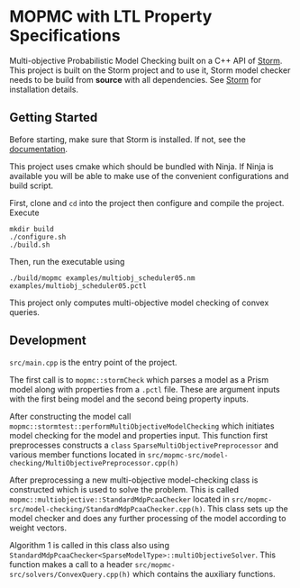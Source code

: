 # MOPMC with LTL Property Specifications
Multi-objective Probabilistic Model Checking built on a C++ API of [Storm](https://www.stormchecker.org).
This project is built on the Storm project and to use it, Storm model checker needs to be build from 
**source** with all dependencies. See [Storm](https://www.stormchecker.org) for installation details.

## Getting Started
Before starting, make sure that Storm is installed. If not, see the [documentation](https://www.stormchecker.org/documentation/obtain-storm/build.html).

This project uses cmake which should be bundled with Ninja. If Ninja is available you will be able 
to make use of the convenient configurations and build script.

First, clone and `cd` into the project then configure and compile the project. Execute
```
mkdir build
./configure.sh
./build.sh
```

Then, run the executable using 
```
./build/mopmc examples/multiobj_scheduler05.nm examples/multiobj_scheduler05.pctl
```

This project only computes multi-objective model checking of convex queries.

## Development

`src/main.cpp` is the entry point of the project. 

The first call is to `mopmc::stormCheck` which parses a model as a Prism model along with 
properties from a `.pctl` file. These are argument inputs with the first being model and the
second being property inputs. 

After constructing the model call `mopmc::stormtest::performMultiObjectiveModelChecking` which
initiates model checking for the model and properties input. This function first preprocesses
constructs a `class` `SparseMultiObjectivePreprocessor` and various member functions located in
`src/mopmc-src/model-checking/MultiObjectivePreprocessor.cpp(h)`

After preprocessing a new multi-objective model-checking class is constructed which 
is used to solve the problem. This is called `mopmc::multiobjective::StandardMdpPcaaChecker`
located in `src/mopmc-src/model-checking/StandardMdpPcaaChecker.cpp(h)`. This class sets up 
the model checker and does any further processing of the model according to 
weight vectors. 

Algorithm 1 is called in this class also using `StandardMdpPcaaChecker<SparseModelType>::multiObjectiveSolver`.
This function makes a call to a header `src/mopmc-src/solvers/ConvexQuery.cpp(h)` which contains
the auxiliary functions.  




